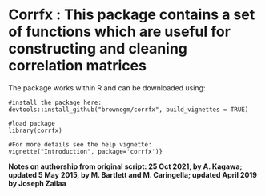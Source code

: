 # Corrfx : This package contains a set of functions which are useful for constructing and cleaning correlation matrices

The package works within R and can be downloaded using:

```{r}
#install the package here: 
devtools::install_github("brownegm/corrfx", build_vignettes = TRUE) 

#load package
library(corrfx)

#For more details see the help vignette:
vignette("Introduction", package='corrfx')}
```


**Notes on authorship from original script: 25 Oct 2021, by A. Kagawa; updated 5 May 2015, by M. Bartlett and M. Caringella; updated April 2019 by Joseph Zailaa**
